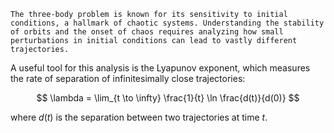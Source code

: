 	The three-body problem is known for its sensitivity to initial conditions, a hallmark of chaotic systems. Understanding the stability of orbits and the onset of chaos requires analyzing how small perturbations in initial conditions can lead to vastly different trajectories.

A useful tool for this analysis is the Lyapunov exponent, which measures the rate of separation of infinitesimally close trajectories:

$$
\lambda = \lim_{t \to \infty} \frac{1}{t} \ln \frac{d(t)}{d(0)}
$$

where $d(t)$ is the separation between two trajectories at time $t$.
	